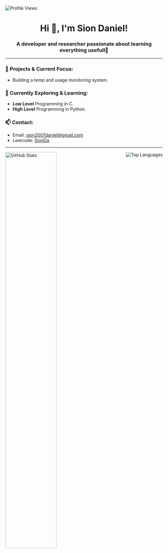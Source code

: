 
<div align="left">
<br/>
  <img src="https://komarev.com/ghpvc/?username=Siond5&label=Profile%20views&color=green&style=flat-square" alt="Profile Views" />
</div>


<h1 align="center">Hi 👋, I'm Sion Daniel!</h1>
<h3 align="center">A developer and researcher passionate about learning everything usefull😤</h3>

---

<h3 align="left">🔭 Projects & Current Focus:</h3>

- Building a temp and usage monitoring system.

<h3 align="left">🔎 Currently Exploring & Learning:</h3>

- **Low Level** Programming in C.
- **High Level** Programming in Python.

<h3 align="left">📫 Contact:</h3>

- Email: [sion2007daniel@gmail.com](mailto:sion2007daniel@gmail.com)
- Leetcode: [SionDa](https://leetcode.com/SionDa)

---

<p align="left">
  <img align="left" src="https://github-readme-stats.vercel.app/api?username=Siond5&theme=transparent&show_icons=true&rank_icon=github&include_all_commits" alt="GitHub Stats" width="57%"/>
  <img align="right" src="https://github-readme-stats.vercel.app/api/top-langs/?username=Siond5&layout=compact&theme=transparent" alt="Top Languages" />
</p>
<br clear="both" />
